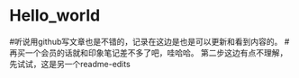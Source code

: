 # Hello_world
#听说用github写文章也是不错的，记录在这边是也是可以更新和看到内容的。
#再买一个会员的话就和印象笔记差不多了吧，哇哈哈。
第二步这边有点不理解，先试试，这是另一个readme-edits

